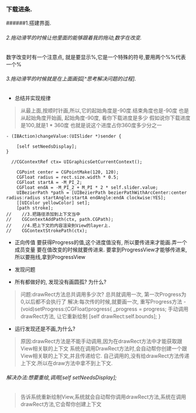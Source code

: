 ### 下载进条.
######1.搭建界面.

###### 2.拖动滑竿的时候让他里面的能够跟着我的拖动,数字在改变.
数字改变时有一个注意点, 就是要显示%,它是一个特殊的符号,要用两个%%代表一个%

###### 3.拖动滑竿的时候就是在上面画弧[^思考解决问题的过程].

- 总结并实现规律

>从最上面,按顺时针画,所以,它的起始角度是-90度.结束角度也是-90度
也是从起始角度开始画,
起始角度-90度, 看你下载进度是多少
假如说你下载进度是100,就是1 * 360度
也就是说这个进度占你360度多少分之一

```
- (IBAction)changeValue:(UISlider *)sender {
    
    [self setNeedsDisplay];
}
```

```
  //CGContextRef ctx= UIGraphicsGetCurrentContext();

    CGPoint center = CGPointMake(120, 120);
    CGFloat radius = rect.size.width * 0.5;
    CGFloat startA = -M_PI_2;
    CGFloat endA = -M_PI_2 + M_PI * 2 * self.slider.value;
    UIBezierPath *path = [UIBezierPath bezierPathWithArcCenter:center radius:radius startAngle:startA endAngle:endA clockwise:YES];
    [[UIColor yellowColor] set];
    [path stroke];
//    //3.把路径添加到上下文当中
//    CGContextAddPath(ctx, path.CGPath);
//    //4.把上下文的内容渲染到View的layer上.
//    CGContextStrokePath(ctx);
```

- 正向传值
要获得Progress的值,这个进度值没有, 所以要传进来才能画.弄一个成员变量
要在值改变的时候就要传进来.
要拿到ProgressView才能够传进来,所以要拖线,拿到ProgressView

- 发现问题

 - 所有都做好的, 发现没有画圆孤?
为什么?
>问题:drawRect方法总共调用多少次?
总共就调用一次, 第一次Progress为0,以后都不会执行了
解决:每次传的时候,就要画一次,
重写Progress方法
-(void)setProgress:(CGFloat)progress{
_progress = progress;
手动调用drawRect方法, 让它重新绘制
[self drawRect:self.bounds];
}

 - 运行发现还是不画,为什么?
>原因:drawRect方法是不能手动调用,因为在drawRect方法中才能获取跟View相关联的上下文
系统在调用DrawRect方法时,会自动帮你创建一个跟View相关联的上下文,并且传递给它.
自己调用的,没有给drawRect方法传递上下文.所以在draw方法中拿不到上下文.

###### 解决办法:想要重绘,调用[self setNeedsDisplay];
>告诉系统重新绘制View,系统就会自动帮你调用drawRect方法,系统在调用
drawRect方法,它会帮你创建上下文

